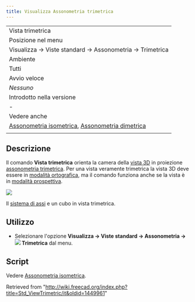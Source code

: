 ```yaml
---
title: Visualizza Assonometria trimetrica
---
```


|                                                                                                                                               |
| --------------------------------------------------------------------------------------------------------------------------------------------- |
| Vista trimetrica                                                                                                                              |
| Posizione nel menu                                                                                                                            |
| Visualizza → Viste standard → Assonometria → Trimetrica                                                                                       |
| Ambiente                                                                                                                                      |
| Tutti                                                                                                                                         |
| Avvio veloce                                                                                                                                  |
| _Nessuno_                                                                                                                                     |
| Introdotto nella versione                                                                                                                     |
| -                                                                                                                                             |
| Vedere anche                                                                                                                                  |
| [Assonometria isometrica](/Std_ViewIsometric/it "Std ViewIsometric/it"), [Assonometria dimetrica](/Std_ViewDimetric/it "Std ViewDimetric/it") |
|                                                                                                                                               |

## Descrizione

Il comando **Vista trimetrica** orienta la camera della [vista 3D](/3D_view/it "3D view/it") in proiezione [assonometria trimetrica](https://en.wikipedia.org/wiki/Axonometric_projection#Three_types). Per una vista veramente trimetrica la vista 3D deve essere in [modalità ortografica](/Std_OrthographicCamera/it "Std OrthographicCamera/it"), ma il comando funziona anche se la vista è in [modalità prospettiva](/Std_PerspectiveCamera "Std PerspectiveCamera").

![](/images/Std_ViewTrimetric_example.svg)

Il [sistema di assi](/Std_AxisCross "Std AxisCross") e un cubo in vista trimetrica.

## Utilizzo

- Selezionare l'opzione **Visualizza → Viste standard → Assonometria → ![](/images/Std_ViewTrimetric.svg) Trimetrica** dal menu.

## Script

Vedere [Assonometria isometrica](/Std_ViewIsometric/it#Script "Std ViewIsometric/it").

Retrieved from "<http://wiki.freecad.org/index.php?title=Std_ViewTrimetric/it&oldid=1449961>"
